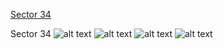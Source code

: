 [Sector 34](#sector34)

<a name = "sector34"></a>
Sector 34
![alt text](/images/WASP-065_Sector_34/WASP-065_Sector_34_a_TimeSeries.png)
![alt text](/images/WASP-065_Sector_34/WASP-065_Sector_34_b_FoldedLightCurve.png)
![alt text](/images/WASP-065_Sector_34/WASP-065_Sector_34_b_IndividualTransitsWithFit.png)
![alt text](/images/WASP-065_Sector_34/WASP-065_Sector_34_c_TimingResiduals.png)

